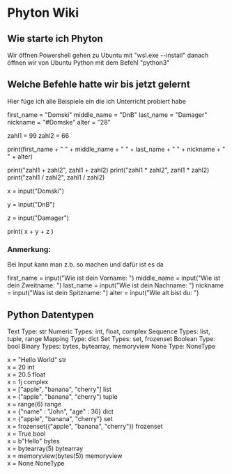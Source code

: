 # Phyton Wiki

## Wie starte ich Phyton
Wir öffnen Powershell gehen zu Ubuntu mit "wsl.exe --install" 
danach öffnen wir von Ubuntu Python mit dem Befehl "python3"

## Welche Befehle hatte wir bis jetzt gelernt 

Hier füge ich alle Beispiele ein die ich Unterricht probiert habe

first_name = "Domski"
middle_name = "DnB"
last_name = "Damager"
nickname = "#Domske"
alter = "28"

zahl1 = 99
zahl2 = 66

print(first_name + " " + middle_name + " " + last_name + " " + nickname + " " + alter)

print("zahl1 + zahl2", zahl1 + zahl2)
print("zahl1 * zahl2", zahl1 * zahl2)
print("zahl1 / zahl2", zahl1 / zahl2)

x = input("Domski")

y = input("DnB")

z = input("Damager")

print( x + y + z )

### Anmerkung:
Bei Input kann man z.b. so machen und dafür ist es da 

first_name = input("Wie ist dein Vorname: ") 
middle_name = input("Wie ist dein Zweitname: ")
last_name = input("Wie ist dein Nachname: ")
nickname = input("Was ist dein Spitzname: ")
alter = input("Wie alt bist du: ")

## Python Datentypen

Text Type: 	str
Numeric Types: 	int, float, complex
Sequence Types: 	list, tuple, range
Mapping Type: 	dict
Set Types: 	set, frozenset
Boolean Type: 	bool
Binary Types: 	bytes, bytearray, memoryview
None Type: 	NoneType

x = "Hello World" 	                            str 	
x = 20 	                                        int 	
x = 20.5 	                                    float 	
x = 1j 	                                        complex 	
x = ["apple", "banana", "cherry"] 	            list 	
x = ("apple", "banana", "cherry") 	            tuple 	
x = range(6) 	                                range 	
x = {"name" : "John", "age" : 36} 	            dict 	
x = {"apple", "banana", "cherry"} 	            set 	
x = frozenset({"apple", "banana", "cherry"}) 	frozenset 	
x = True 	                                    bool 	
x = b"Hello" 	                                bytes 	
x = bytearray(5) 	                            bytearray 	
x = memoryview(bytes(5)) 	                    memoryview 	
x = None                                        NoneType